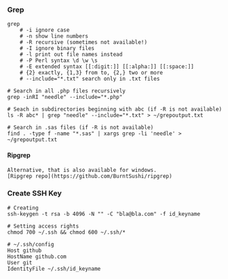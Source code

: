 
### Grep

    grep
        # -i ignore case
        # -n show line numbers
        # -R recursive (sometimes not available!)
        # -I ignore binary files
        # -l print out file names instead
        # -P Perl syntax \d \w \s
        # -E extended syntax [[:digit:]] [[:alpha:]] [[:space:]]
        # {2} exactly, {1,3} from to, {2,} two or more
        # --include="*.txt" search only in .txt files

    # Search in all .php files recursively
    grep -inRI "needle" --include="*.php"

    # Seach in subdirectories beginning with abc (if -R is not available)
    ls -R abc* | grep "needle" --include="*.txt" > ~/grepoutput.txt

    # Search in .sas files (if -R is not available)
    find . -type f -name "*.sas" | xargs grep -li 'needle' > ~/grepoutput.txt

#### Ripgrep

	Alternative, that is also available for windows.
	[Ripgrep repo](https://github.com/BurntSushi/ripgrep)


### Create SSH Key

    # Creating
    ssh-keygen -t rsa -b 4096 -N "" -C "bla@bla.com" -f id_keyname

    # Setting access rights
    chmod 700 ~/.ssh && chmod 600 ~/.ssh/*

    # ~/.ssh/config
    Host github
    HostName github.com
    User git
    IdentityFile ~/.ssh/id_keyname



